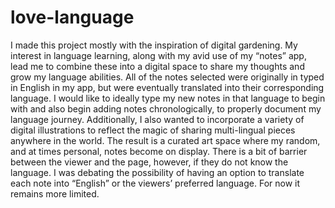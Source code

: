 # love-language

<p>
  I made this project mostly with the inspiration of digital gardening. My interest in language learning, along with my avid use of my “notes” app, lead me to combine these into a digital space to share my thoughts and grow my language abilities. All of the notes selected were originally in typed in English in my app, but were eventually translated into their corresponding language. I would like to ideally type my new notes in that language to begin with and also begin adding notes chronologically, to properly document my language journey. Additionally, I also wanted to incorporate a variety of digital illustrations to reflect the magic of sharing multi-lingual pieces anywhere in the world. The result is a curated art space where my random, and at times personal, notes become on display. There is a bit of barrier between the viewer and the page, however, if they do not know the language.  I was debating the possibility of having an option to translate each note into “English” or the viewers’ preferred language. For now it remains more limited.
  </p>

